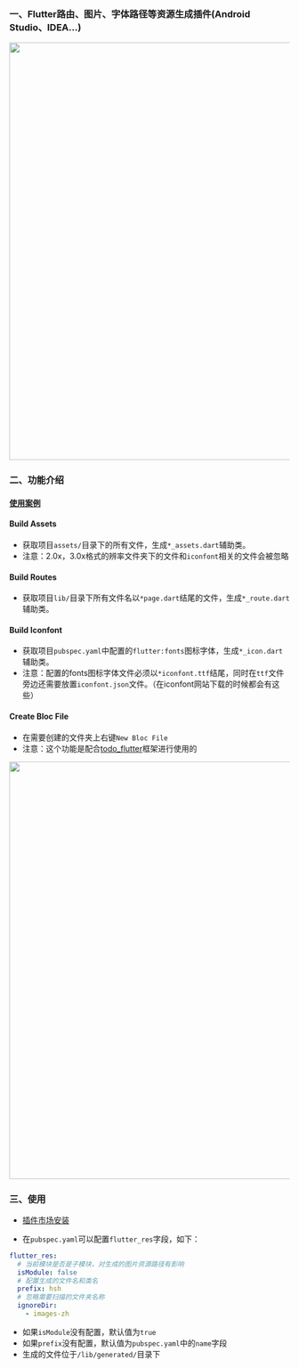 ### 一、Flutter路由、图片、字体路径等资源生成插件(Android Studio、IDEA...)
<img src="https://github.com/azhon/FlutterResource/blob/main/imgs/plugin.png" width="750" >

### 二、功能介绍

#### [使用案例](https://github.com/azhon/todo-flutter/tree/main/example)

#### Build Assets

- 获取项目`assets/`目录下的所有文件，生成`*_assets.dart`辅助类。
- 注意：2.0x，3.0x格式的辨率文件夹下的文件和`iconfont`相关的文件会被忽略

#### Build Routes

- 获取项目`lib/`目录下所有文件名以`*page.dart`结尾的文件，生成`*_route.dart`辅助类。

#### Build Iconfont
- 获取项目`pubspec.yaml`中配置的`flutter:fonts`图标字体，生成`*_icon.dart`辅助类。
- 注意：配置的fonts图标字体文件必须以`*iconfont.ttf`结尾，同时在`ttf`文件旁边还需要放置`iconfont.json`文件。（在iconfont网站下载的时候都会有这些）

#### Create Bloc File
- 在需要创建的文件夹上右键`New Bloc File`
- 注意：这个功能是配合[todo_flutter](https://github.com/azhon/todo-flutter)框架进行使用的
<img src="https://github.com/azhon/FlutterResource/blob/main/imgs/bloc.png" width="750" >

### 三、使用
- [插件市场安装](https://plugins.jetbrains.com/plugin/22595-flutterresource)

- 在`pubspec.yaml`可以配置`flutter_res`字段，如下：

```yaml
flutter_res:
  # 当前模块是否是子模块，对生成的图片资源路径有影响
  isModule: false
  # 配置生成的文件名和类名
  prefix: hsh
  # 忽略需要扫描的文件夹名称
  ignoreDir:
    - images-zh
```
- 如果`isModule`没有配置，默认值为`true`
- 如果`prefix`没有配置，默认值为`pubspec.yaml`中的`name`字段
- 生成的文件位于`/lib/generated/`目录下
